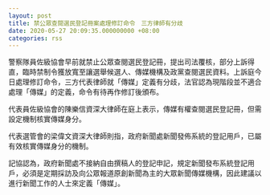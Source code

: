 ```yaml
---
layout: post
title: 禁公眾查閱選民登記冊案處理修訂命令　三方律師有分歧
date: 2020-05-27 20:09:35.000000000 +08:00
categories: rss
---
```


警察隊員佐級協會早前就禁止公眾查閱選民登記冊，提出司法覆核，部分上訴得直，臨時禁制令獲放寬至讓選舉候選人、傳媒機構及政黨查閱選民資料。上訴庭今日處理修訂命令，三方代表律師就「傳媒」定義有分歧，法官認為現階段並不適合處理「傳媒」的定義，命令有待再作修訂後頒布。

代表員佐級協會的陳樂信資深大律師在庭上表示，傳媒有權查閱選民登記冊，但需設定機制核實傳媒身分。

代表選管會的梁偉文資深大律師則指，政府新聞處新聞發佈系統的登記用戶，已屬有效核實傳媒身分的機制。

記協認為，政府新聞處不接納自由撰稿人的登記申記，規定新聞發布系統登記用戶，必須是定期採訪及向公眾報道原創新聞為主的大眾新聞傳媒機構，因此建議以進行新聞工作的人士來定義「傳媒」。
